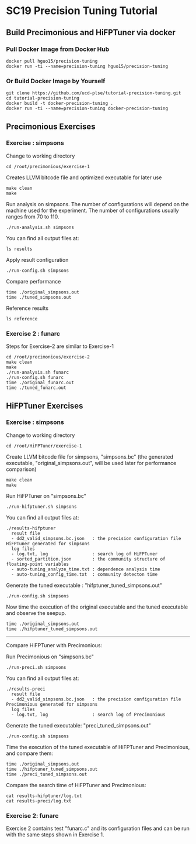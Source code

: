 # SC19 Precision Tuning Tutorial

## Build Precimonious and HiFPTuner via docker
### Pull Docker Image from Docker Hub
```
docker pull hguo15/precision-tuning
docker run -ti --name=precision-tuning hguo15/precision-tuning
```
###  Or Build Docker Image by Yourself
```
git clone https://github.com/ucd-plse/tutorial-precision-tuning.git
cd tutorial-precision-tuning 
docker build -t docker-precision-tuning .
docker run -ti --name=precision-tuning docker-precision-tuning
```

## Precimonious Exercises
### Exercise : simpsons
Change to working directory
```
cd /root/precimonious/exercise-1
```
Creates LLVM bitcode file and optimized executable for later use
```
make clean
make
```
Run analysis on simpsons. The number of configurations will depend on the machine used for the experiment. The number of configurations usually ranges from 70 to 110.
```
./run-analysis.sh simpsons
```
You can find all output files at:
```
ls results
```
Apply result configuration
```
./run-config.sh simpsons
```
Compare performance
```
time ./original_simpsons.out
time ./tuned_simpsons.out
```
Reference results
```
ls reference
```
### Exercise 2 : funarc
Steps for Exercise-2 are similar to Exercise-1
```
cd /root/precimonious/exercise-2
make clean
make
./run-analysis.sh funarc
./run-config.sh funarc
time ./original_funarc.out
time ./tuned_funarc.out
```
## HiFPTuner Exercises
### Exercise : simpsons
Change to working directory
```
cd /root/HiFPTuner/exercise-1
```
Create LLVM bitcode file for simpsons, "simpsons.bc" 
(the generated executable, "original_simpsons.out", will be used later for performance comparison)
```
make clean
make
```
Run HiFPTuner on "simpsons.bc"
```
./run-hifptuner.sh simpsons
```
You can find all output files at:
```
./results-hifptuner
  result file
  - dd2_valid_simpsons.bc.json   : the precision configuration file HiFPTuner generated for simpsons
  log files
  - log.txt, log                 : search log of HiFPTuner
  - sorted_partition.json        : the community structure of floating-point variables
  - auto-tuning_analyze_time.txt : dependence analysis time
  - auto-tuning_config_time.txt  : community detecton time
```
Generate the tuned executable : "hifptuner_tuned_simpsons.out"
```
./run-config.sh simpsons
```
Now time the execution of the original executable and the tuned executable and observe the seepup.
```
time ./original_simpsons.out
time ./hifptuner_tuned_simpsons.out
```
-------------------------------------------
Compare HiFPTuner with Precimonious:

Run Precimonious on "simpsons.bc"
```
./run-preci.sh simpsons
```
You can find all output files at:
```
./results-preci
  result file
  - dd2_valid_simpsons.bc.json   : the precision configuration file Precimonious generated for simpsons
  log files
  - log.txt, log                 : search log of Precimonious
```
Generate the tuned executable: "preci_tuned_simpsons.out"
```
./run-config.sh simpsons
```
Time the execution of the tuned executable of HiFPTuner and Precimonious, and compare them:
```
time ./original_simpsons.out
time ./hifptuner_tuned_simpsons.out
time ./preci_tuned_simpsons.out
```
Compare the search time of HiFPTuner and Precimonious:
```
cat results-hifptuner/log.txt
cat results-preci/log.txt
```
### Exercise 2: funarc
Exercise 2 contains test "funarc.c" and its configuration files and can be run with the same steps shown in Exercise 1.
